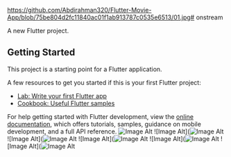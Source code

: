 https://github.com/Abdirahman320/Flutter-Movie-App/blob/75be804d2fc11840ac01f1ab913787c0535e6513/01.jpg# onstream

A new Flutter project.

## Getting Started

This project is a starting point for a Flutter application.

A few resources to get you started if this is your first Flutter project:

- [Lab: Write your first Flutter app](https://docs.flutter.dev/get-started/codelab)
- [Cookbook: Useful Flutter samples](https://docs.flutter.dev/cookbook)

For help getting started with Flutter development, view the
[online documentation](https://docs.flutter.dev/), which offers tutorials,
samples, guidance on mobile development, and a full API reference.
![Image Alt](https://github.com/Abdirahman320/Flutter-Movie-App/blob/75be804d2fc11840ac01f1ab913787c0535e6513/01.jpg)
![Image Alt](![Image Alt](https://github.com/Abdirahman320/Flutter-Movie-App/blob/ddbce73f742f1d663909f316f5ebe0c9172a3e2e/02.jpg)
![Image Alt](![Image Alt](https://github.com/Abdirahman320/Flutter-Movie-App/blob/ddbce73f742f1d663909f316f5ebe0c9172a3e2e/03.jpg)
![Image Alt](![Image Alt](https://github.com/Abdirahman320/Flutter-Movie-App/blob/ddbce73f742f1d663909f316f5ebe0c9172a3e2e/04.jpg)
![Image Alt](![Image Alt](https://github.com/Abdirahman320/Flutter-Movie-App/blob/ddbce73f742f1d663909f316f5ebe0c9172a3e2e/05.jpg)
![Image Alt](![Image Alt](https://github.com/Abdirahman320/Flutter-Movie-App/blob/ddbce73f742f1d663909f316f5ebe0c9172a3e2e/06.jpg)
